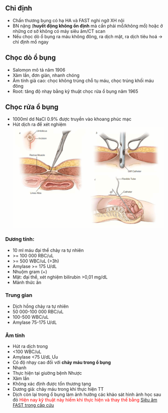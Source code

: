 ## Chỉ định
- Chấn thương bụng có hạ HA và FAST nghi ngờ XH nội
- BN nặng (**huyết động không ổn định** mà cẩn phải mổ/không mổ) hoặc ở những cơ sở không có máy siêu âm/CT scan
- Nếu chọc dò ổ bụng ra máu không đông, ra dịch mật, ra dịch tiêu hoá -> chỉ định mổ ngay

## Chọc dò ổ bụng
- Salomon mô tả năm 1906
- Xâm lấn, đơn giản, nhanh chóng
- Âm tính giả cao: chọc không trúng chỗ tụ máu, chọc trúng khối máu đông
- Root: tăng độ nhạy bằng kỹ thuật chọc rửa ổ bụng năm 1965
## Chọc rửa ổ bụng
- 1000ml dd NaCl 0.9% được truyền vào khoang phúc mạc
- Hút dịch ra để xét nghiệm
![Quy trinh choc rua o bung.png](../../../../200%20Files/image/Quy%20trinh%20choc%20rua%20o%20bung.png)
### Dương tính:
- 10 ml máu đại thể chảy ra tự nhiên
- \>= 100 000 RBC/uL
- \>= 500 WBC/uL (>3h)
- Amylase >= 175 U/dL
- Nhuộm gram (+)
- Mật: đại thể, xét nghiệm bilirubin >0,01 mg/dL
- Mảnh thức ăn
### Trung gian
- Dịch hồng chảy ra tự nhiên
- 50 000-100 000 RBC/uL
- 100-500 WBC/uL
- Amylase 75-175 U/dL
### Âm tính
- Hút ra dịch trong
- <100 WBC/uL
- Amylase <75 U/dL
Ưu
- Có độ nhạy cao đối với **chảy máu trong ổ bụng**
- Nhanh
- Thực hiện tại giường bệnh
Nhược
- Xâm lấn
- Không xác định được tổn thương tạng
- Dương giả: chảy máu trong khi thực hiện TT
- Dịch còn lại trong ổ bụng làm ảnh hưởng các khảo sát hình ảnh học sau đó
<font color="red">Hiện nay kỹ thuật này hiếm khi thực hiện và thay thế bằng [Siêu âm FAST trong cấp cứu](./Si%C3%AAu%20%C3%A2m%20FAST%20trong%20c%E1%BA%A5p%20c%E1%BB%A9u.md)</font>
